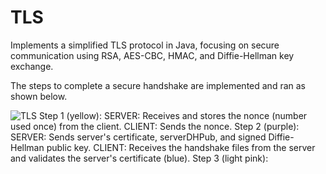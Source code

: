 # TLS
Implements a simplified TLS protocol in Java, focusing on secure communication using RSA, AES-CBC, HMAC, and Diffie-Hellman key exchange.

The steps to complete a secure handshake are implemented and ran as shown below. 

![TLS](https://github.com/SarahBateman22/TLS/assets/142822160/c045cee5-4b8b-4e1f-875c-70de0de5b2a9)
Step 1 (yellow): SERVER: Receives and stores the nonce (number used once) from the client.
                 CLIENT: Sends the nonce.
Step 2 (purple): SERVER: Sends server's certificate, serverDHPub, and signed Diffie-Hellman public key.
                 CLIENT: Receives the handshake files from the server and validates the server's certificate (blue).
Step 3 (light pink): 
